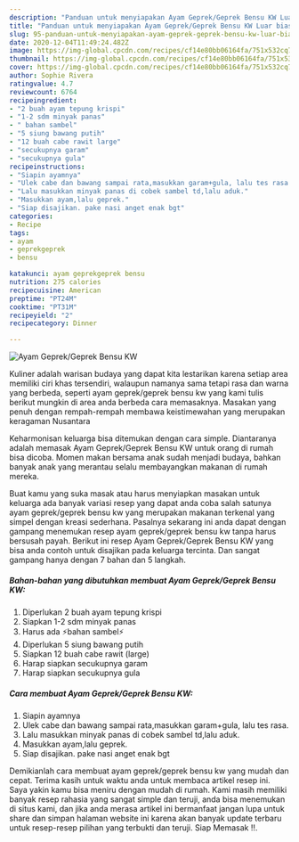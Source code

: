 ```yaml
---
description: "Panduan untuk menyiapakan Ayam Geprek/Geprek Bensu KW Luar biasa"
title: "Panduan untuk menyiapakan Ayam Geprek/Geprek Bensu KW Luar biasa"
slug: 95-panduan-untuk-menyiapakan-ayam-geprek-geprek-bensu-kw-luar-biasa
date: 2020-12-04T11:49:24.482Z
image: https://img-global.cpcdn.com/recipes/cf14e80bb06164fa/751x532cq70/ayam-geprekgeprek-bensu-kw-foto-resep-utama.jpg
thumbnail: https://img-global.cpcdn.com/recipes/cf14e80bb06164fa/751x532cq70/ayam-geprekgeprek-bensu-kw-foto-resep-utama.jpg
cover: https://img-global.cpcdn.com/recipes/cf14e80bb06164fa/751x532cq70/ayam-geprekgeprek-bensu-kw-foto-resep-utama.jpg
author: Sophie Rivera
ratingvalue: 4.7
reviewcount: 6764
recipeingredient:
- "2 buah ayam tepung krispi"
- "1-2 sdm minyak panas"
- " bahan sambel"
- "5 siung bawang putih"
- "12 buah cabe rawit large"
- "secukupnya garam"
- "secukupnya gula"
recipeinstructions:
- "Siapin ayamnya"
- "Ulek cabe dan bawang sampai rata,masukkan garam+gula, lalu tes rasa."
- "Lalu masukkan minyak panas di cobek sambel td,lalu aduk."
- "Masukkan ayam,lalu geprek."
- "Siap disajikan. pake nasi anget enak bgt"
categories:
- Recipe
tags:
- ayam
- geprekgeprek
- bensu

katakunci: ayam geprekgeprek bensu 
nutrition: 275 calories
recipecuisine: American
preptime: "PT24M"
cooktime: "PT31M"
recipeyield: "2"
recipecategory: Dinner

---
```



![Ayam Geprek/Geprek Bensu KW](https://img-global.cpcdn.com/recipes/cf14e80bb06164fa/751x532cq70/ayam-geprekgeprek-bensu-kw-foto-resep-utama.jpg)

Kuliner adalah warisan budaya yang dapat kita lestarikan karena setiap area memiliki ciri khas tersendiri, walaupun namanya sama tetapi rasa dan warna yang berbeda, seperti ayam geprek/geprek bensu kw yang kami tulis berikut mungkin di area anda berbeda cara memasaknya. Masakan yang penuh dengan rempah-rempah membawa keistimewahan yang merupakan keragaman Nusantara

Keharmonisan keluarga bisa ditemukan dengan cara simple. Diantaranya adalah memasak Ayam Geprek/Geprek Bensu KW untuk orang di rumah bisa dicoba. Momen makan bersama anak sudah menjadi budaya, bahkan banyak anak yang merantau selalu membayangkan makanan di rumah mereka.



Buat kamu yang suka masak atau harus menyiapkan masakan untuk keluarga ada banyak variasi resep yang dapat anda coba salah satunya ayam geprek/geprek bensu kw yang merupakan makanan terkenal yang simpel dengan kreasi sederhana. Pasalnya sekarang ini anda dapat dengan gampang menemukan resep ayam geprek/geprek bensu kw tanpa harus bersusah payah.
Berikut ini resep Ayam Geprek/Geprek Bensu KW yang bisa anda contoh untuk disajikan pada keluarga tercinta. Dan sangat gampang hanya dengan 7 bahan dan 5 langkah.


<!--inarticleads1-->

##### Bahan-bahan yang dibutuhkan membuat Ayam Geprek/Geprek Bensu KW:

1. Diperlukan 2 buah ayam tepung krispi
1. Siapkan 1-2 sdm minyak panas
1. Harus ada  ⚡bahan sambel⚡
1. Diperlukan 5 siung bawang putih
1. Siapkan 12 buah cabe rawit (large)
1. Harap siapkan secukupnya garam
1. Harap siapkan secukupnya gula




<!--inarticleads2-->

##### Cara membuat  Ayam Geprek/Geprek Bensu KW:

1. Siapin ayamnya
1. Ulek cabe dan bawang sampai rata,masukkan garam+gula, lalu tes rasa.
1. Lalu masukkan minyak panas di cobek sambel td,lalu aduk.
1. Masukkan ayam,lalu geprek.
1. Siap disajikan. pake nasi anget enak bgt




Demikianlah cara membuat ayam geprek/geprek bensu kw yang mudah dan cepat. Terima kasih untuk waktu anda untuk membaca artikel resep ini. Saya yakin kamu bisa meniru dengan mudah di rumah. Kami masih memiliki banyak resep rahasia yang sangat simple dan teruji, anda bisa menemukan di situs kami, dan jika anda merasa artikel ini bermanfaat jangan lupa untuk share dan simpan halaman website ini karena akan banyak update terbaru untuk resep-resep pilihan yang terbukti dan teruji. Siap Memasak !!. 
